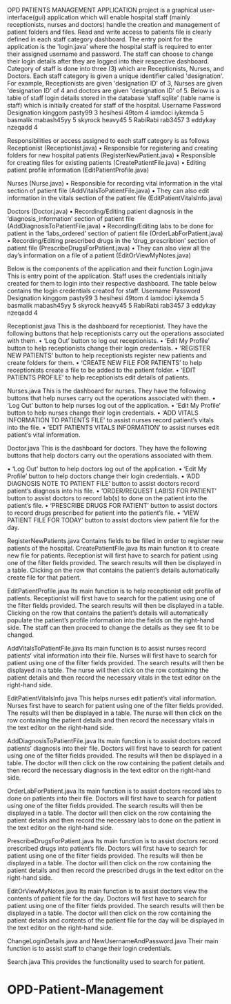 OPD PATIENTS MANAGEMENT APPLICATION project is a graphical user-interface(gui) application which will enable hospital staff (mainly receptionists, nurses and doctors) handle the creation and management of patient folders and files. Read and write access to patients file is clearly defined in each staff category dashboard.
The entry point for the application is the 'login.java' where the hospital staff is required to enter their assigned username and password. The staff can choose to change their login details after they are logged into their respective dashboard.
Category of staff is done into three (3) which are Receptionists, Nurses, and Doctors. Each staff category is given a unique identifier called 'designation'.  For example, Receptionists are given 'designation ID' of 3, Nurses are given 'designation ID' of 4 and doctors are given 'designation ID' of 5. 
Below is a table of staff login details stored in the database ‘staff.sqlite’ (table name is staff)  which is initially created for staff of the hospital.
Username	Password	Designation
kinggom	pasty99	3
hesihesi	49tom	4
iamdoci	iykemda	5
basmalik	mabash45yy	5
skyrock	heavy45	5
RabiRabi	rab3457	3
eddykay	nzeqadd	4

Responsibilities or access assigned to each staff category is as follows
Receptionist (Receptionist.java)
•	Responsible for registering and creating folders for new hospital patients (RegisterNewPatient.java)
•	Responsible for creating files for existing patients (CreatePatientFile.java)
•	Editing patient profile information (EditPatientProfile.java)

Nurses (Nurse.java)
•	Responsible for recording vital information in the vital section of patient file (AddVitalsToPatientFile.java)
•	They can also edit information in the vitals section of the patient file (EditPatientVitalsInfo.java)

Doctors (Doctor.java)
•	Recording/Editing patient diagnosis in the ‘diagnosis_information’ section of patient file (AddDiagnosisToPatientFile.java)
•	Recording/Editing labs to be done for patient in the ‘labs_ordered’ section of patient file (OrderLabForPatient.java)
•	Recording/Editing prescribed drugs in the ‘drug_prescribtion’ section of patient file (PrescribeDrugsForPatient.java)
•	They can also view all the day’s information on a file of a patient (EditOrViewMyNotes.java)


Below is the components of the application and their function
Login.java
This is entry point of the application. Staff uses the credentials initially created for them to login into their respective dashboard. The table below contains the login credentials created for staff.
Username	Password	Designation
kinggom	pasty99	3
hesihesi	49tom	4
iamdoci	iykemda	5
basmalik	mabash45yy	5
skyrock	heavy45	5
RabiRabi	rab3457	3
eddykay	nzeqadd	4

Receptionist.java
This is the dashboard for receptionist. They have the following buttons that help receptionists carry out the operations associated with them.
•	‘Log Out’ button to log out receptionists.
•	‘Edit My Profile’ button to help receptionists change their login credentials.
•	‘REGISTER NEW PATIENTS’ button to help receptionists register new patients and create folders for them.
•	‘CREATE NEW FILE FOR PATIENTS’ to help receptionists create a file to be added to the patient folder.
•	‘EDIT PATIENTS PROFILE’ to help receptionists edit details of patients.

Nurses.java
This is the dashboard for nurses. They have the following buttons that help nurses carry out the operations associated with them.
•	‘Log Out’ button to help nurses log out of the application.
•	‘Edit My Profile’ button to help nurses change their login credentials.
•	‘ADD VITALS INFORMATION TO PATIENTS FILE’ to assist nurses record patient’s vitals into the file.
•	‘EDIT PATIENTS VITALS INFORMATION’ to assist nurses edit patient’s vital information.



Doctor.java
This is the dashboard for doctors. They have the following buttons that help doctors carry out the operations associated with them.

•	‘Log Out’ button to help doctors log out of the application.
•	‘Edit My Profile’ button to help doctors change their login credentials.
•	‘ADD DIAGNOSIS NOTE TO PATIENT FILE’ button to assist doctors record patient’s diagnosis into his file.
•	‘ORDER/REQUEST LAB(S) FOR PATIENT’ button to assist doctors to record lab(s) to done on the patient into the patient’s file.
•	‘PRESCRIBE DRUGS FOR PATIENT’ button to assist doctors to record drugs prescribed for patient into the patient’s file.
•	‘VIEW PATIENT FILE FOR TODAY’ button to assist doctors view patient file for the day.

RegisterNewPatients.java
Contains fields to be filled in order to register new patients of the hospital.
CreatePatientFile.java
Its main function it to create new file for patients. Receptionist will first have to search for patient using one of the filter fields provided. The search results will then be displayed in a table. Clicking on the row that contains the patient’s details automatically create file for that patient.


EditPatientProfile.java
Its main function is to help receptionist edit profile of patients. Receptionist will first have to search for the patient using one of the filter fields provided. The search results will then be displayed in a table. Clicking on the row that contains the patient’s details will automatically populate the patient’s profile information into the fields on the right-hand side. The staff can then proceed to change the details as they see fit to be changed.

AddVitalsToPatientFile.java
Its main function is to assist nurses record patients’ vital information into their file. Nurses will first have to search for patient using one of the filter fields provided. The search results will then be displayed in a table. The nurse will then click on the row containing the patient details and then record the necessary vitals in the text editor on the right-hand side.

EditPatientVitalsInfo.java
This helps nurses edit patient’s vital information. Nurses first have to search for patient using one of the filter fields provided. The results will then be displayed in a table. The nurse will then click on the row containing the patient details and then record the necessary vitals in the text editor on the right-hand side.

AddDiagnosisToPatientFile.java
Its main function is to assist doctors record patients’ diagnosis into their file. Doctors will first have to search for patient using one of the filter fields provided. The results will then be displayed in a table. The doctor will then click on the row containing the patient details and then record the necessary diagnosis in the text editor on the right-hand side.

OrderLabForPatient.java
Its main function is to assist doctors record labs to done on patients into their file. Doctors will first have to search for patient using one of the filter fields provided. The search results will then be displayed in a table. The doctor will then click on the row containing the patient details and then record the necessary labs to done on the patient in the text editor on the right-hand side.


PrescribeDrugsForPatient.java
Its main function is to assist doctors record prescribed drugs into patient’s file. Doctors will first have to search for patient using one of the filter fields provided. The results will then be displayed in a table. The doctor will then click on the row containing the patient details and then record the prescribed drugs in the text editor on the right-hand side.

EditOrViewMyNotes.java
Its main function is to assist doctors view the contents of patient file for the day. Doctors will first have to search for patient using one of the filter fields provided. The search results will then be displayed in a table. The doctor will then click on the row containing the patient details and contents of the patient file for the day will be displayed in the text editor on the right-hand side.

ChangeLoginDetails.java and NewUsernameAndPassword.java
Their main function is to assist staff to change their login credentials.

Search.java
This provides the functionality used to search for patient.
# OPD-Patient-Management
